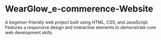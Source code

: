 # WearGlow_e-commerence-Website
A beginner-friendly web project built using HTML, CSS, and JavaScript. Features a responsive design and interactive elements to demonstrate core web development skills.
